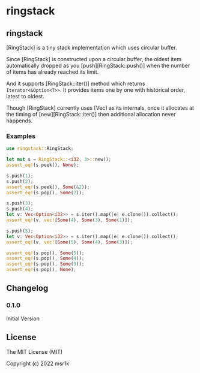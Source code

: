# ringstack

## ringstack

[RingStack] is a tiny stack implementation which uses circular buffer.

Since [RingStack] is constructed upon a circular buffer,
the oldest item automatically dropped as you [push][RingStack::push()]
when the number of items has already reached its limit.

And it supports [RingStack::iter()] method which returns `Iterator<&Option<T>>`.
It provides items one by one with historical order, latest to oldest.

Though [RingStack] currently uses [Vec] as its internals,
once it allocates at the timing of [new][RingStack::iter()]
then additional allocation never happends.

### Examples

```rust
use ringstack::RingStack;

let mut s = RingStack::<i32, 3>::new();
assert_eq!(s.peek(), None);

s.push(1);
s.push(2);
assert_eq!(s.peek(), Some(&2));
assert_eq!(s.pop(), Some(2));

s.push(3);
s.push(4);
let v: Vec<Option<i32>> = s.iter().map(|e| e.clone()).collect();
assert_eq!(v, vec![Some(4), Some(3), Some(1)]);

s.push(5);
let v: Vec<Option<i32>> = s.iter().map(|e| e.clone()).collect();
assert_eq!(v, vec![Some(5), Some(4), Some(3)]);

assert_eq!(s.pop(), Some(5));
assert_eq!(s.pop(), Some(4));
assert_eq!(s.pop(), Some(3));
assert_eq!(s.pop(), None);
```



## Changelog

### 0.1.0

Initial Version


## License

The MIT License (MIT)

Copyright (c) 2022 msr1k
